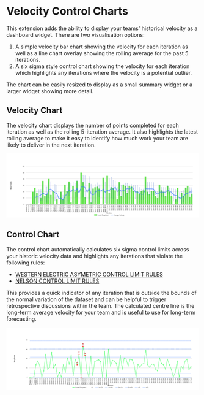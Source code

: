 # Velocity Control Charts

This extension adds the ability to display your teams' historical velocity as a dashboard widget. There are two visualisation options:

1. A simple velocity bar chart showing the velocity for each iteration as well as a line chart overlay showing the rolling average for the past 5 iterations.
2. A six sigma style control chart showing the velocity for each iteration which highlights any iterations where the velocity is a potential outlier.

The chart can be easily resized to display as a small summary widget or a larger widget showing more detail.

## Velocity Chart
The velocity chart displays the number of points completed for each iteration as well as the rolling 5-iteration average. It also highlights the latest rolling average to make it easy to identify how much work your team are likely to deliver in the next iteration.

![Velocity Chart Example](img/velocity.png)

## Control Chart
The control chart automatically calculates six sigma control limits across your historic velocity data and highlights any iterations that violate the following rules:

* [WESTERN ELECTRIC ASYMETRIC CONTROL LIMIT RULES](https://en.wikipedia.org/wiki/Western_Electric_rules)
* [NELSON CONTROL LIMIT RULES](https://en.wikipedia.org/wiki/Nelson_rules)

This provides a quick indicator of any iteration that is outside the bounds of the normal variation of the dataset and can be helpful to trigger retrospective discussions within the team. The calculated centre line is the long-term average velocity for your team and is useful to use for long-term forecasting.

![Control Chart Example](img/control.png)